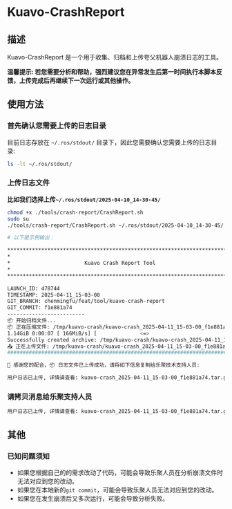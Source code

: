 # Kuavo-CrashReport

## 描述

Kuavo-CrashReport 是一个用于收集、归档和上传夸父机器人崩溃日志的工具。

**温馨提示: 若您需要分析和帮助，强烈建议您在异常发生后第一时间执行本脚本反馈，上传完成后再继续下一次运行或其他操作。**

## 使用方法

### 首先确认您需要上传的日志目录

目前日志存放在 `~/.ros/stdout/` 目录下，因此您需要确认您需要上传的日志目录:
```bash
ls -lt ~/.ros/stdout/
```

### 上传日志文件

**比如我们选择上传`~/.ros/stdout/2025-04-10_14-30-45/`**

```bash
chmod +x ./tools/crash-report/CrashReport.sh
sudo su
./tools/crash-report/CrashReport.sh ~/.ros/stdout/2025-04-10_14-30-45/

# 以下是示例输出：

********************************************************************************
*                                                                              *
*                        Kuavo Crash Report Tool                               *
*                                                                              *
********************************************************************************

LAUNCH_ID: 478744
TIMESTAMP: 2025-04-11_15-03-00
GIT_BRANCH: chenmingfu/feat/tool/kuavo-crash-report
GIT_COMMIT: f1e881a74
-------------------------
📦 开始归档文件...
📦 正在压缩文件: /tmp/kuavo-crash/kuavo-crash_2025-04-11_15-03-00_f1e881a74.tar.gz
1.14GiB 0:00:07 [ 166MiB/s] [              <=>                                                                            ]
Successfully created archive: /tmp/kuavo-crash/kuavo-crash_2025-04-11_15-03-00_f1e881a74.tar.gz (129M)
📤 正在上传文件: /tmp/kuavo-crash/kuavo-crash_2025-04-11_15-03-00_f1e881a74.tar.gz
#################################################################################################################### 100.0%

🙏 感谢您的配合，📦 日志文件已上传成功，请将如下信息复制给乐聚技术支持人员:

用户日志已上传, 详情请查看: kuavo-crash_2025-04-11_15-03-00_f1e881a74.tar.gz
```

### 请拷贝消息给乐聚支持人员
```bash
用户日志已上传, 详情请查看: kuavo-crash_2025-04-11_15-03-00_f1e881a74.tar.gz
```

## 其他

### 已知问题须知

- 如果您根据自己的的需求改动了代码，可能会导致乐聚人员在分析崩溃文件时无法对应到您的改动。
- 如果您在本地新的`git commit`，可能会导致乐聚人员无法对应到您的改动。
- 如果您在发生崩溃后又多次运行，可能会导致分析失败。